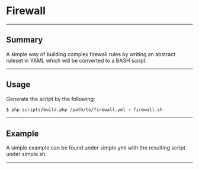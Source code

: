 
# Firewall

- - -

## Summary

A simple way of building complex firewall rules by writing an abstract ruleset in YAML which will be converted to a BASH script.

- - -

## Usage

Generate the script by the following:

```sh
$ php scripts/build.php /path/to/firewall.yml > firewall.sh
```

- - -

## Example

A simple example can be found under simple.yml with the resulting script under simple.sh.

- - -
